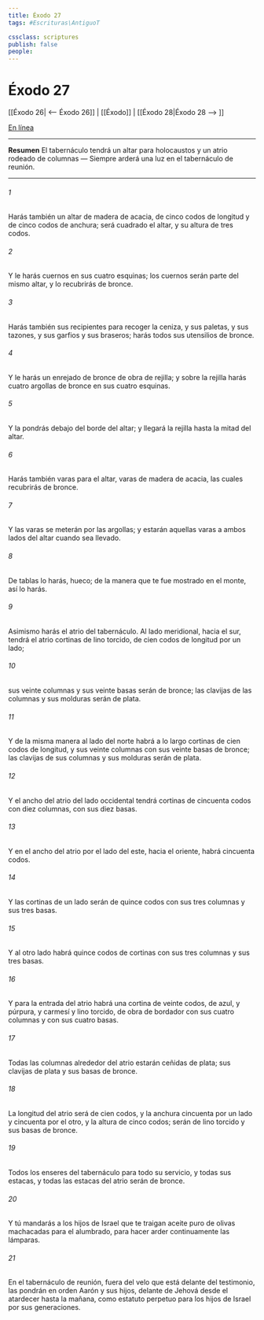 ```yaml
---
title: Éxodo 27
tags: #Escrituras\AntiguoT

cssclass: scriptures
publish: false
people:
---
```


# Éxodo 27
[[Éxodo 26| <-- Éxodo 26]] | [[Éxodo]] | [[Éxodo 28|Éxodo 28 --> ]]

[En línea](https://churchofjesuschrist.org/study/scriptures/ot/ex/27?lang=spa)

---
__Resumen__
El tabernáculo tendrá un altar para holocaustos y un atrio rodeado de columnas — Siempre arderá una luz en el tabernáculo de reunión.

---
###### 1 
Harás también un altar de madera de acacia, de cinco codos de longitud y de cinco codos de anchura; será cuadrado el altar, y su altura de tres codos.

###### 2 
Y le harás cuernos en sus cuatro esquinas; los cuernos serán parte del mismo altar, y lo recubrirás de bronce.

###### 3 
Harás también sus recipientes para recoger la ceniza, y sus paletas, y sus tazones, y sus garfios y sus braseros; harás todos sus utensilios de bronce.

###### 4 
Y le harás un enrejado de bronce de obra de rejilla; y sobre la rejilla harás cuatro argollas de bronce en sus cuatro esquinas.

###### 5 
Y la pondrás debajo del borde del altar; y llegará la rejilla hasta la mitad del altar.

###### 6 
Harás también varas para el altar, varas de madera de acacia, las cuales recubrirás de bronce.

###### 7 
Y las varas se meterán por las argollas; y estarán aquellas varas a ambos lados del altar cuando sea llevado.

###### 8 
De tablas lo harás, hueco; de la manera que te fue mostrado en el monte, así lo harás.

###### 9 
Asimismo harás el atrio del tabernáculo. Al lado meridional, hacia el sur, tendrá el atrio cortinas de lino torcido, de cien codos de longitud por un lado;

###### 10 
sus veinte columnas y sus veinte basas serán de bronce; las clavijas de las columnas y sus molduras serán de plata.

###### 11 
Y de la misma manera al lado del norte habrá a lo largo cortinas de cien codos de longitud, y sus veinte columnas con sus veinte basas de bronce; las clavijas de sus columnas y sus molduras serán de plata.

###### 12 
Y el ancho del atrio del lado occidental tendrá cortinas de cincuenta codos con diez columnas, con sus diez basas.

###### 13 
Y en el ancho del atrio por el lado del este, hacia el oriente, habrá cincuenta codos.

###### 14 
Y las cortinas de un lado serán de quince codos con sus tres columnas y sus tres basas.

###### 15 
Y al otro lado habrá quince codos de cortinas con sus tres columnas y sus tres basas.

###### 16 
Y para la entrada del atrio habrá una cortina de veinte codos, de azul, y púrpura, y carmesí y lino torcido, de obra de bordador con sus cuatro columnas y con sus cuatro basas.

###### 17 
Todas las columnas alrededor del atrio estarán ceñidas de plata; sus clavijas de plata y sus basas de bronce.

###### 18 
La longitud del atrio será de cien codos, y la anchura cincuenta por un lado y cincuenta por el otro, y la altura de cinco codos;  serán de lino torcido y sus basas de bronce.

###### 19 
Todos los enseres del tabernáculo para todo su servicio, y todas sus estacas, y todas las estacas del atrio serán de bronce.

###### 20 
Y tú mandarás a los hijos de Israel que te traigan aceite puro de olivas machacadas para el alumbrado, para hacer arder continuamente las lámparas.

###### 21 
En el tabernáculo de reunión, fuera del velo que está delante del testimonio, las pondrán en orden Aarón y sus hijos, delante de Jehová desde el atardecer hasta la mañana, como estatuto perpetuo para los hijos de Israel por sus generaciones.

